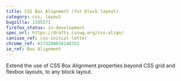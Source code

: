 ```yaml
---
title: CSS Box Alignment (for block layout)
category: css, layout
bugzilla: 1105571
firefox_status: in-development
spec_url: https://drafts.csswg.org/css-align/
caniuse_ref: css-initial-letter
chrome_ref: 6173208034148352
ie_ref: Box Alignment
---
```


Extend the use of CSS Box Alignment properties beyond CSS grid  and flexbox layouts, to any block layout. 
